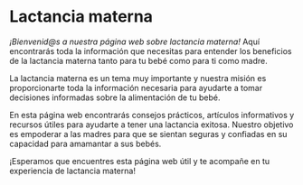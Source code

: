 # **Lactancia materna**

*¡Bienvenid@s a nuestra página web sobre lactancia materna!* Aquí encontrarás toda la información que necesitas para entender los beneficios de la lactancia materna tanto para tu bebé como para ti como madre. 

La lactancia materna es un tema muy importante y nuestra misión es proporcionarte toda la información necesaria para ayudarte a tomar decisiones informadas sobre la alimentación de tu bebé. 

En esta página web encontrarás consejos prácticos, artículos informativos y recursos útiles para ayudarte a tener una lactancia exitosa. Nuestro objetivo es empoderar a las madres para que se sientan seguras y confiadas en su capacidad para amamantar a sus bebés. 

¡Esperamos que encuentres esta página web útil y te acompañe en tu experiencia de lactancia materna!
